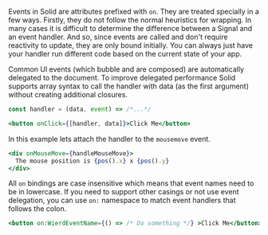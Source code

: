 Events in Solid are attributes prefixed with `on`. They are treated specially in a few ways. Firstly, they do not follow the normal heuristics for wrapping. In many cases it is difficult to determine the difference between a Signal and an event handler. And so, since events are called and don't require reactivity to update, they are only bound initially. You can always just have your handler run different code based on the current state of your app.

Common UI events (which bubble and are composed) are automatically delegated to the document. To improve delegated performance Solid supports array syntax to call the handler with data (as the first argument) without creating additional closures.

```jsx
const handler = (data, event) => /*...*/

<button onClick={[handler, data]}>Click Me</button>
```

In this example lets attach the handler to the `mousemove` event.
```jsx
<div onMouseMove={handleMouseMove}>
  The mouse position is {pos().x} x {pos().y}
</div>
```

All `on` bindings are case insensitive which means that event names need to be in lowercase. If you need to support other casings or not use event delegation, you can use `on:` namespace to match event handlers that follows the colon.

```jsx
<button on:WierdEventName={() => /* Do something */} >Click Me</button>
```
